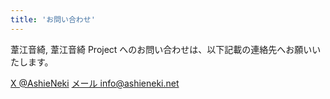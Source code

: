 ```yaml
---
title: 'お問い合わせ'
---
```


葦江音綺, 葦江音綺 Project へのお問い合わせは、以下記載の連絡先へお願いいたします。

<div class="btnRack">
  <a class="btn" href="https://x.com/AshieNeki" target="_blank">X @AshieNeki</a>
  <a class="btn btn-outlined" href="" target="_blank">メール info@ashieneki.net</a>
</div>
